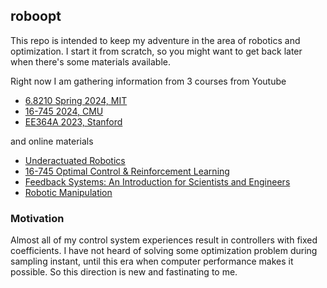 ## roboopt

This repo is intended to keep my adventure in the area of robotics and optimization. I start it from scratch, so you might want 
to get back later when there's some materials available.

Right now I am gathering information from 3 courses from Youtube

* [6.8210 Spring 2024, MIT](https://youtube.com/playlist?list=PLkx8KyIQkMfU5szP43GlE_S1QGSPQfL9s&si=V-jenbaf1CgBlalr)
* [16-745 2024, CMU](https://youtube.com/playlist?list=PLZnJoM76RM6Jv4f7E7RnzW4rijTUTPI4u&si=DKykPlZ2OFf8S-Vy)
* [EE364A 2023, Stanford](https://youtube.com/playlist?list=PLoROMvodv4rMJqxxviPa4AmDClvcbHi6h&si=TN9ZPzzI3-oGIgFQ)

and online materials

* [Underactuated Robotics](https://underactuated.csail.mit.edu/)
* [16-745 Optimal Control & Reinforcement Learning](https://optimalcontrol.ri.cmu.edu/)
* [Feedback Systems: An Introduction for Scientists and Engineers](https://fbswiki.org/wiki/index.php/Main_Page)
* [Robotic Manipulation](https://manipulation.mit.edu/)

### Motivation

Almost all of my control system experiences result in controllers with fixed coefficients. I have not heard of solving 
some optimization problem during sampling instant, until this era when computer performance makes it possible. 
So this direction is new and fastinating to me. 



